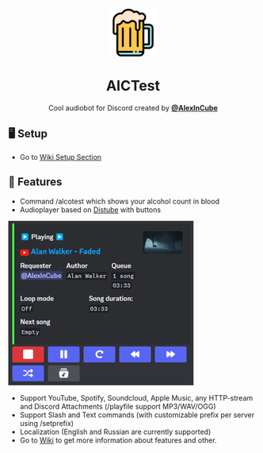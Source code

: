 <p align="center">
    <img width="96" src="icons/logo.png" alt="BotLogo">
</p>
<h1 align="center">AICTest</h1>
<p align="center">
Cool audiobot for Discord created by <a href="https://vk.com/alexincube"><b>@AlexInCube</b></a></p>

## 🖥️ Setup
- Go to [Wiki Setup Section](https://github.com/AlexInCube/AlCoTest/wiki/Setup)

## 🌟 Features
- Command /alcotest which shows your alcohol count in blood
- Audioplayer based on [Distube](https://github.com/skick1234/DisTube) with buttons

![play-audioplayer](/wiki/images/commands/play-audioplayer.png)

- Support YouTube, Spotify, Soundcloud, Apple Music, any HTTP-stream and Discord Attachments (/playfile support MP3/WAV/OGG)
- Support Slash and Text commands (with customizable prefix per server using /setprefix)
- Localization (English and Russian are currently supported)
- Go to [Wiki](https://github.com/AlexInCube/AlCoTest/wiki) to get more information about features and other.
